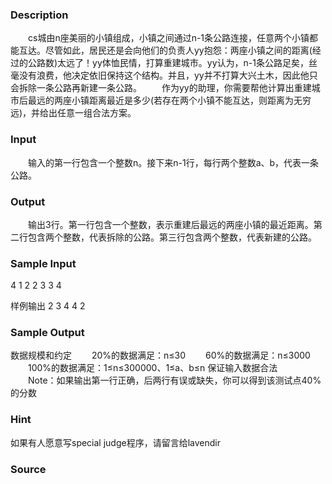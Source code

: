 
### Description




　　cs城由n座美丽的小镇组成，小镇之间通过n-1条公路连接，任意两个小镇都能互达。尽管如此，居民还是会向他们的负责人yy抱怨：两座小镇之间的距离(经过的公路数)太远了！yy体恤民情，打算重建城市。yy认为，n-1条公路足矣，丝毫没有浪费，他决定依旧保持这个结构。并且，yy并不打算大兴土木，因此他只会拆除一条公路再新建一条公路。
　　作为yy的助理，你需要帮他计算出重建城市后最远的两座小镇距离最近是多少(若存在两个小镇不能互达，则距离为无穷远)，并给出任意一组合法方案。

### Input

　　输入的第一行包含一个整数n。接下来n-1行，每行两个整数a、b，代表一条公路。


### Output
　　输出3行。第一行包含一个整数，表示重建后最远的两座小镇的最近距离。第二行包含两个整数，代表拆除的公路。第三行包含两个整数，代表新建的公路。

### Sample Input
4
1 2
2 3
3 4

样例输出
2
3 4
4 2
### Sample Output
数据规模和约定
　　20%的数据满足：n≤30
　　60%的数据满足：n≤3000
　　100%的数据满足：1≤n≤300000、1≤a、b≤n 保证输入数据合法
　　Note：如果输出第一行正确，后两行有误或缺失，你可以得到该测试点40%的分数

### Hint
如果有人愿意写special judge程序，请留言给lavendir
### Source
